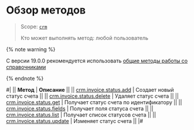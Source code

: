 # Обзор методов

> Scope: [`crm`](../../../scopes/permissions.md)
>
> Кто может выполнять метод: любой пользователь

{% note warning %}

С версии 19.0.0 рекомендуется использовать [общие методы работы со справочниками](../../status/index.md)

{% endnote %}

#|
|| **Метод** | **Описание** ||
|| [crm.invoice.status.add](./crm-invoice-status-add.md) | Создает новый статус счета ||
|| [crm.invoice.status.delete](./crm-invoice-status-delete.md) | Удаляет статус счета ||
|| [crm.invoice.status.get](./crm-invoice-status-get.md) | Получает статус счета по идентификатору ||
|| [crm.invoice.status.fields](./crm-invoice-status-fields.md) | Получает поля статуса счета ||
|| [crm.invoice.status.list](./crm-invoice-status-list.md) | Получает список статусов счета ||
|| [crm.invoice.status.update](./crm-invoice-status-update.md) | Изменяет статус счета ||
|#